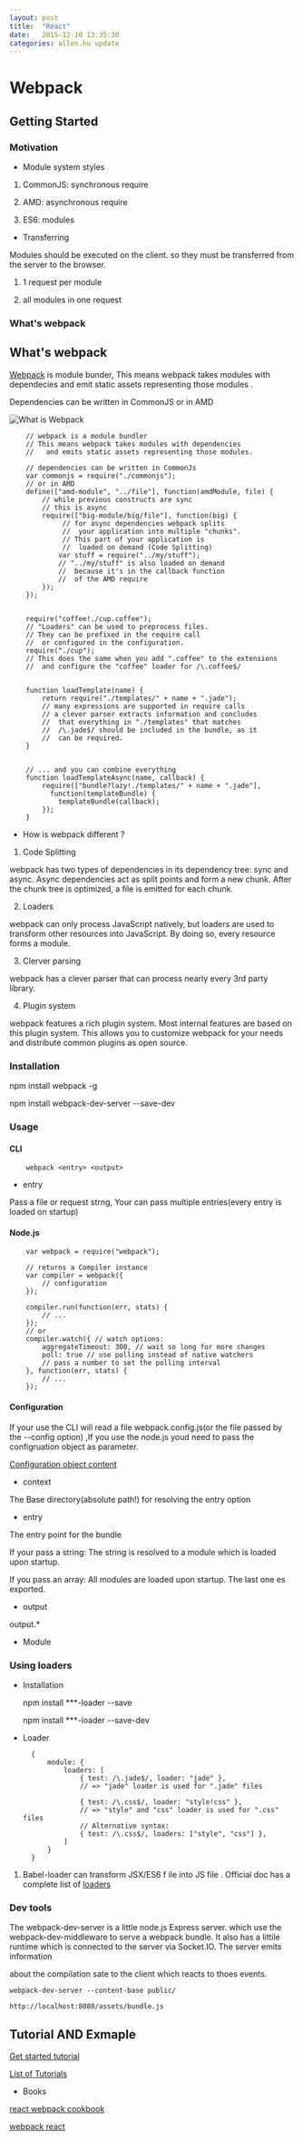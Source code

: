 ```yaml
---
layout: post
title:  "React"
date:   2015-12-10 13:35:30
categories: allen.hu update
---
```


# Webpack


## Getting Started

### Motivation

* Module system styles

1. CommonJS: synchronous require

2. AMD: asynchronous require

3. ES6: modules

* Transferring

Modules should be executed on the client. so they must be transferred from the server to the browser.

1. 1 request per module

2. all modules in one request


### What's webpack

## What's webpack

[Webpack](http://webpack.github.io/docs/) is module bunder, This means webpack takes modules with dependecies and emit static assets representing those modules .

Dependencies can be written in CommonJS or in AMD


![What is Webpack](images/what-is-webpack.png)

		// webpack is a module bundler
        // This means webpack takes modules with dependencies
        //   and emits static assets representing those modules.

        // dependencies can be written in CommonJs
        var commonjs = require("./commonjs");
        // or in AMD
        define(["amd-module", "../file"], function(amdModule, file) {
        	// while previous constructs are sync
        	// this is async
        	require(["big-module/big/file"], function(big) {
        		 // for async dependencies webpack splits
        		 //  your application into multiple "chunks".
        		 // This part of your application is
        		 //  loaded on demand (Code Splitting)
        		var stuff = require("../my/stuff");
        		// "../my/stuff" is also loaded on demand
        		//  because it's in the callback function
        		//  of the AMD require
        	});
        });


        require("coffee!./cup.coffee");
        // "Loaders" can be used to preprocess files.
        // They can be prefixed in the require call
        //  or configured in the configuration.
        require("./cup");
        // This does the same when you add ".coffee" to the extensions
        //  and configure the "coffee" loader for /\.coffee$/


        function loadTemplate(name) {
        	return require("./templates/" + name + ".jade");
        	// many expressions are supported in require calls
        	// a clever parser extracts information and concludes
        	//  that everything in "./templates" that matches
        	//  /\.jade$/ should be included in the bundle, as it
        	//  can be required.
        }


        // ... and you can combine everything
        function loadTemplateAsync(name, callback) {
        	require(["bundle?lazy!./templates/" + name + ".jade"],
        	  function(templateBundle) {
        		templateBundle(callback);
        	});
        }

* How is webpack different ?

1. Code Splitting

webpack has two types of dependencies in its dependency tree: sync and async. Async dependencies act as split points and form a new chunk. After the chunk tree is optimized, a file is emitted for each chunk.

2. Loaders

webpack can only process JavaScript natively, but loaders are used to transform other resources into JavaScript. By doing so, every resource forms a module.

3. Clerver parsing

webpack has a clever parser that can process nearly every 3rd party library.

4. Plugin system

webpack features a rich plugin system. Most internal features are based on this plugin system. This allows you to customize webpack for your needs and distribute common plugins as open source.


### Installation

npm install webpack -g

npm install webpack-dev-server --save-dev

### Usage

#### CLI

		webpack <entry> <output>

* entry

Pass a file or request strng, Your can pass multiple entries(every entry is loaded on startup)

#### Node.js

		var webpack = require("webpack");

        // returns a Compiler instance
        var compiler = webpack({
            // configuration
        });

        compiler.run(function(err, stats) {
            // ...
        });
        // or
        compiler.watch({ // watch options:
            aggregateTimeout: 300, // wait so long for more changes
            poll: true // use polling instead of native watchers
            // pass a number to set the polling interval
        }, function(err, stats) {
            // ...
        });


#### Configuration

If your use the CLI will read a file webpack.config.js(or the file passed by the --config option) ,If you use the node.js youd need to pass the configruation object as parameter.

[Configuration object content](http://webpack.github.io/docs/configuration.html)

* context

 The Base directory(absolute path!) for resolving the entry option

* entry

The entry point for the bundle

If your pass a string: The string is resolved to a module which is loaded upon startup.

If  you pass an array: All modules are loaded upon startup. The last one es exported.

* output

output.*

* Module

### Using loaders

* Installation

	npm install ***-loader --save

	npm install ***-loader --save-dev

* Loader


		{
            module: {
                loaders: [
                    { test: /\.jade$/, loader: "jade" },
                    // => "jade" loader is used for ".jade" files

                    { test: /\.css$/, loader: "style!css" },
                    // => "style" and "css" loader is used for ".css" files
                    // Alternative syntax:
                    { test: /\.css$/, loaders: ["style", "css"] },
                ]
            }
        }

1. Babel-loader can transform JSX/ES6 f ile into JS file . Official doc has a complete list of [loaders](http://webpack.github.io/docs/list-of-loaders.html)



### Dev tools

The webpack-dev-server is a little node.js Express server. which use the webpack-dev-middleware to serve a webpack bundle. It also has a littile runtime which is connected to the server via Socket.IO. The server emits information

about the compilation sate to the client which reacts to thoes events.


	webpack-dev-server --content-base public/

	http://localhost:8080/assets/bundle.js

## Tutorial AND Exmaple

[Get started tutorial](http://webpack.github.io/docs/tutorials/getting-started/)

[List of Tutorials](http://webpack.github.io/docs/list-of-tutorials.html)

* Books

[react webpack cookbook](https://fakefish.github.io/react-webpack-cookbook/)

[webpack react](https://github.com/survivejs/webpack_react)




